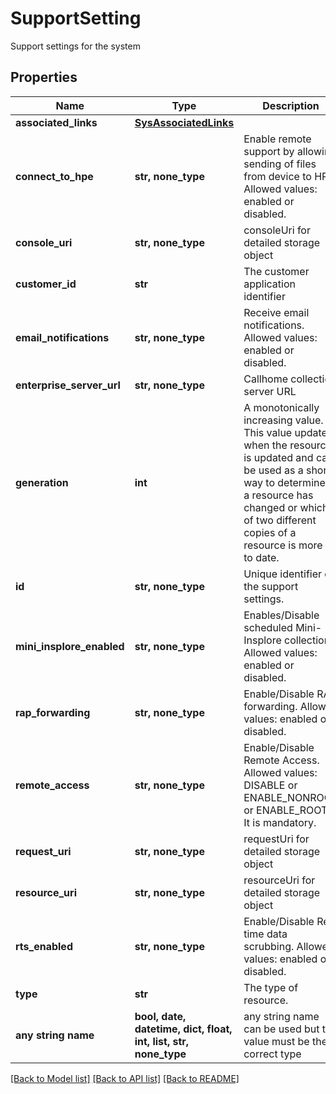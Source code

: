 # SupportSetting

Support settings for the system

## Properties
Name | Type | Description | Notes
------------ | ------------- | ------------- | -------------
**associated_links** | [**SysAssociatedLinks**](SysAssociatedLinks.md) |  | [optional] 
**connect_to_hpe** | **str, none_type** | Enable remote support by allowing sending of files from device to HPE. Allowed values: enabled or disabled. | [optional] 
**console_uri** | **str, none_type** | consoleUri for detailed storage object | [optional] 
**customer_id** | **str** | The customer application identifier | [optional] 
**email_notifications** | **str, none_type** | Receive email notifications. Allowed values: enabled or disabled. | [optional] 
**enterprise_server_url** | **str, none_type** | Callhome collection server URL | [optional] 
**generation** | **int** | A monotonically increasing value. This value updates when the resource is updated and can be used as a short way to determine if a resource has changed or which of two different copies of a resource is more up to date. | [optional] 
**id** | **str, none_type** | Unique identifier of the support settings. | [optional] 
**mini_insplore_enabled** | **str, none_type** | Enables/Disable scheduled Mini-Insplore collection. Allowed values: enabled or disabled. | [optional] 
**rap_forwarding** | **str, none_type** | Enable/Disable RAP forwarding. Allowed values: enabled or disabled. | [optional] 
**remote_access** | **str, none_type** | Enable/Disable Remote Access. Allowed values: DISABLE or ENABLE_NONROOT or ENABLE_ROOT. It is mandatory. | [optional] 
**request_uri** | **str, none_type** | requestUri for detailed storage object | [optional] 
**resource_uri** | **str, none_type** | resourceUri for detailed storage object | [optional] 
**rts_enabled** | **str, none_type** | Enable/Disable Real time data scrubbing. Allowed values: enabled or disabled. | [optional] 
**type** | **str** | The type of resource. | [optional] 
**any string name** | **bool, date, datetime, dict, float, int, list, str, none_type** | any string name can be used but the value must be the correct type | [optional]

[[Back to Model list]](../README.md#documentation-for-models) [[Back to API list]](../README.md#documentation-for-api-endpoints) [[Back to README]](../README.md)


